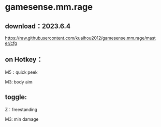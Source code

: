 # gamesense.mm.rage



download：2023.6.4
---
https://raw.githubusercontent.com/kuaihou2012/gamesense.mm.rage/master/cfg











on Hotkey：
---
M5：quick peek 

M3: body aim


toggle:
---

Z：freestanding

M3: min damage


